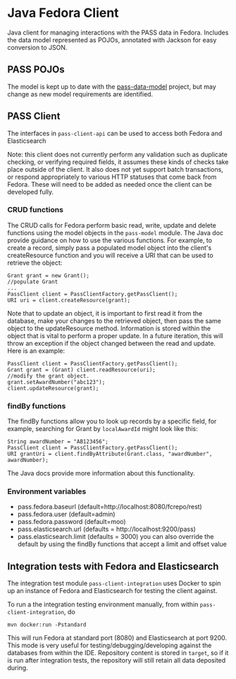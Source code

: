 # Java Fedora Client 
Java client for managing interactions with the PASS data in Fedora. Includes the data model represented as POJOs, annotated with Jackson for easy conversion to JSON.

## PASS POJOs
The model is kept up to date with the [pass-data-model](https://github.com/OA-PASS/pass-data-model) project, but may change as new model requirements are identified.

## PASS Client
The interfaces in `pass-client-api` can be used to access both Fedora and Elasticsearch

Note: this client does not currently perform any validation such as duplicate checking, or verifying required fields, it assumes these kinds of checks take place outside of the client. It also does not yet support batch transactions, or respond appropriately to various HTTP statuses that come back from Fedora. These will need to be added as needed once the client can be developed fully.

### CRUD functions
The CRUD calls for Fedora perform basic read, write, update and delete functions using the model objects in the `pass-model` module. The Java doc provide guidance on how to use the various functions. For example, to create a record, simply pass a populated model object into the client's createResource function and you will receive a URI that can be used to retrieve the object:
```
Grant grant = new Grant();
//populate Grant
...
PassClient client = PassClientFactory.getPassClient();
URI uri = client.createResource(grant);
```

Note that to update an object, it is important to first read it from the database, make your changes to the retrieved object, then pass the same object to the updateResource method. Information is stored within the object that is vital to perform a proper update. In a future iteration, this will throw an exception if the object changed between the read and update. Here is an example:
```
PassClient client = PassClientFactory.getPassClient();
Grant grant = (Grant) client.readResource(uri);
//modify the grant object.
grant.setAwardNumber("abc123");
client.updateResource(grant);

```

### findBy functions

The findBy functions allow you to look up records by a specific field, for example, searching for Grant by `localAwardId` might look like this:
```
String awardNumber = "AB123456";
PassClient client = PassClientFactory.getPassClient();
URI grantUri = client.findByAttribute(Grant.class, "awardNumber", awardNumber);
```
The Java docs provide more information about this functionality.

### Environment variables
* pass.fedora.baseurl (default=http://localhost:8080/fcrepo/rest)
* pass.fedora.user (default=admin)
* pass.fedora.password (default=moo)
* pass.elasticsearch.url (defaults = http://localhost:9200/pass)
* pass.elasticsearch.limit (defaults = 3000) you can also override the default by using the findBy functions that accept a limit and offset value

## Integration tests with Fedora and Elasticsearch

The integration test module `pass-client-integration` uses Docker to spin up an instance of Fedora and Elasticsearch for testing the client against.

To run a the integration testing environment manually, from within `pass-client-integration`, do

    mvn docker:run -Pstandard

This will run Fedora at standard port (8080) and Elasticsearch at port 9200. This mode is very useful for testing/debugging/developing against the databases from within the IDE.   Repository content is stored in `target`, so if it is run after integration tests, the repository will still retain all data deposited during.